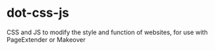 # dot-css-js
CSS and JS to modify the style and function of websites, for use with PageExtender or Makeover

